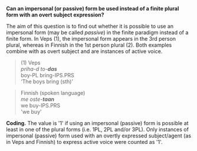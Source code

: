 **Can an impersonal (or passive) form be used instead of a finite plural form with an overt subject expression?**

The aim of this question is to find out whether it is possible to use an impersonal form (may be called *passive*) in the finite paradigm instead of a finite form. In Veps (1), the impersonal form appears in the 3rd person plural, whereas in Finnish in the 1st person plural (2). Both examples combine with as overt subject and are instances of active voice. 

>(1) Veps<br/>
>*priha-d to-**das***<br/>
>boy-PL bring-IPS.PRS<br/>
>‘The boys bring (sth)’

>Finnish (spoken language)<br/>
>*me oste-**taan***<br/> 
>we   buy-IPS.PRS<br/> 
>'we buy'

**Coding.** The value is '1' if using an impersonal (passive) form is possible at least in one of the plural forms (i.e. 1PL, 2PL and/or 3PL). Only instances of impersonal (passive) form used with an overtly expressed subject/agent (as in Veps and Finnish) to express active voice were counted as '1'. 
